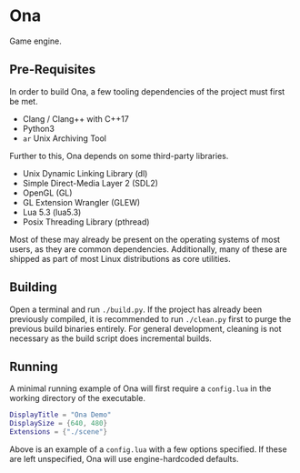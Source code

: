 # Ona

Game engine.

## Pre-Requisites

In order to build Ona, a few tooling dependencies of the project must first be met.

  * Clang / Clang++ with C++17
  * Python3
  * `ar` Unix Archiving Tool

Further to this, Ona depends on some third-party libraries.

  * Unix Dynamic Linking Library (dl)
  * Simple Direct-Media Layer 2 (SDL2)
  * OpenGL (GL)
  * GL Extension Wrangler (GLEW)
  * Lua 5.3 (lua5.3)
  * Posix Threading Library (pthread)

Most of these may already be present on the operating systems of most users, as they are common dependencies. Additionally, many of these are shipped as part of most Linux distributions as core utilities.

## Building

Open a terminal and run `./build.py`. If the project has already been previously compiled, it is recommended to run `./clean.py` first to purge the previous build binaries entirely. For general development, cleaning is not necessary as the build script does incremental builds.

## Running

A minimal running example of Ona will first require a `config.lua` in the working directory of the executable.

```lua
DisplayTitle = "Ona Demo"
DisplaySize = {640, 480}
Extensions = {"./scene"}
```

Above is an example of a `config.lua` with a few options specified. If these are left unspecified, Ona will use engine-hardcoded defaults.
